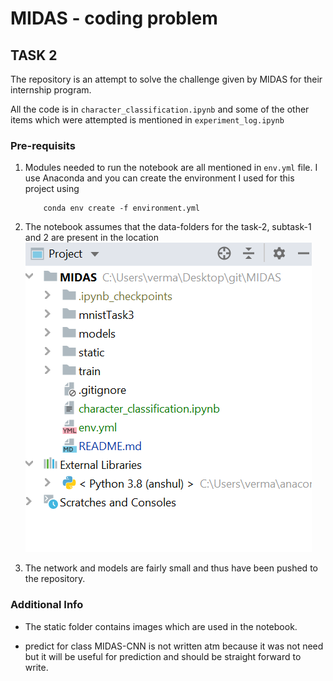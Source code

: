 # MIDAS - coding problem
 
## TASK 2

The repository is an attempt to solve the challenge given by MIDAS for their internship program.

All the code is in `character_classification.ipynb` and some of the other items which were attempted is mentioned in `experiment_log.ipynb`

### Pre-requisits

1. Modules needed to run the notebook are all mentioned in `env.yml` file. I use Anaconda and you can create the environment I used for this project using 
    ```batch
        conda env create -f environment.yml
    ```

2. The notebook assumes that the data-folders for the task-2, subtask-1 and 2 are present in the location
    ![alt text](./static/data.png)
3. The network and models are fairly small and thus have been pushed to the repository.

### Additional Info
 
 - The static folder contains images which are used in the notebook.

 - predict for class MIDAS-CNN is not written atm because it was not need but it will be useful for prediction and should be straight forward to write.
  